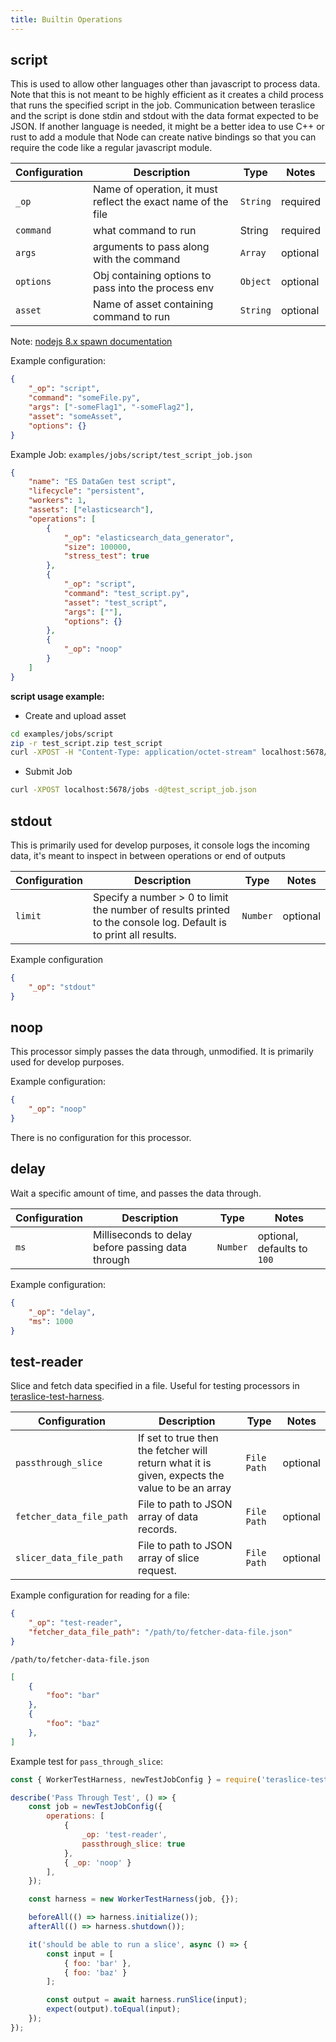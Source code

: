 ```yaml
---
title: Builtin Operations
---
```


## script

This is used to allow other languages other than javascript to process data. Note that this is not meant to be highly efficient as it creates a child process that runs the specified script in the job.  Communication between teraslice and the script is done stdin and stdout with the data format expected to be JSON. If another language is needed, it might be a better idea to use C++ or rust to add a module that Node can create native bindings so that you can require the code like a regular javascript module.

| Configuration | Description                                                   | Type     | Notes    |
| ------------- | ------------------------------------------------------------- | -------- | -------- |
| `_op`         | Name of operation, it must reflect the exact name of the file | `String` | required |
| `command`     | what command to run                                           | String   | required |
| `args`        | arguments to pass along with the command                      | `Array`  | optional |
| `options`     | Obj containing options to pass into the process env           | `Object` | optional |
| `asset`       | Name of asset containing command to run                       | `String` | optional |

Note: [nodejs 8.x spawn documentation](https://nodejs.org/dist/latest-v8.x/docs/api/child_process.html#child_process_child_process_spawn_command_args_options)

Example configuration:

```json
{
    "_op": "script",
    "command": "someFile.py",
    "args": ["-someFlag1", "-someFlag2"],
    "asset": "someAsset",
    "options": {}
}
```

Example Job: `examples/jobs/script/test_script_job.json`

```json
{
    "name": "ES DataGen test script",
    "lifecycle": "persistent",
    "workers": 1,
    "assets": ["elasticsearch"],
    "operations": [
        {
            "_op": "elasticsearch_data_generator",
            "size": 100000,
            "stress_test": true
        },
        {
            "_op": "script",
            "command": "test_script.py",
            "asset": "test_script",
            "args": [""],
            "options": {}
        },
        {
            "_op": "noop"
        }
    ]
}
```

**script usage example:**

- Create and upload asset

```bash
cd examples/jobs/script
zip -r test_script.zip test_script
curl -XPOST -H "Content-Type: application/octet-stream" localhost:5678/assets --data-binary @test_script.zip
```

- Submit Job

```bash
curl -XPOST localhost:5678/jobs -d@test_script_job.json
```

## stdout

This is primarily used for develop purposes, it console logs the incoming data, it's meant to inspect in between operations or end of outputs

| Configuration | Description                                                                                                       | Type     | Notes    |
| ------------- | ----------------------------------------------------------------------------------------------------------------- | -------- | -------- |
| `limit`       | Specify a number > 0 to limit the number of results printed to the console log.  Default is to print all results. | `Number` | optional |

Example configuration

```json
{
    "_op": "stdout"
}
```

## noop

This processor simply passes the data through, unmodified. It is primarily used for develop purposes.

Example configuration:

```json
{
    "_op": "noop"
}
```

There is no configuration for this processor.

## delay

Wait a specific amount of time, and passes the data through.

| Configuration | Description                                       | Type     | Notes                       |
| ------------- | ------------------------------------------------- | -------- | --------------------------- |
| `ms`          | Milliseconds to delay before passing data through | `Number` | optional, defaults to `100` |

Example configuration:

```json
{
    "_op": "delay",
    "ms": 1000
}
```

## test-reader

Slice and fetch data specified in a file. Useful for testing processors in [teraslice-test-harness](../packages/teraslice-test-harness/overview.md).

| Configuration            | Description                                                                                    | Type        | Notes    |
| ------------------------ | ---------------------------------------------------------------------------------------------- | ----------- | -------- |
| `passthrough_slice`      | If set to true then the fetcher will return what it is given, expects the value to be an array | `File Path` | optional |
| `fetcher_data_file_path` | File to path to JSON array of data records.                                                    | `File Path` | optional |
| `slicer_data_file_path`  | File to path to JSON array of slice request.                                                   | `File Path` | optional |

Example configuration for reading for a file:

```json
{
    "_op": "test-reader",
    "fetcher_data_file_path": "/path/to/fetcher-data-file.json"
}
```

`/path/to/fetcher-data-file.json`

```json
[
    {
        "foo": "bar"
    },
    {
        "foo": "baz"
    },
]
```

Example test for `pass_through_slice`:

```js
const { WorkerTestHarness, newTestJobConfig } = require('teraslice-test-harness');

describe('Pass Through Test', () => {
    const job = newTestJobConfig({
        operations: [
            {
                _op: 'test-reader',
                passthrough_slice: true
            },
            { _op: 'noop' }
        ],
    });

    const harness = new WorkerTestHarness(job, {});

    beforeAll(() => harness.initialize());
    afterAll(() => harness.shutdown());

    it('should be able to run a slice', async () => {
        const input = [
            { foo: 'bar' },
            { foo: 'baz' }
        ];

        const output = await harness.runSlice(input);
        expect(output).toEqual(input);
    });
});
```
